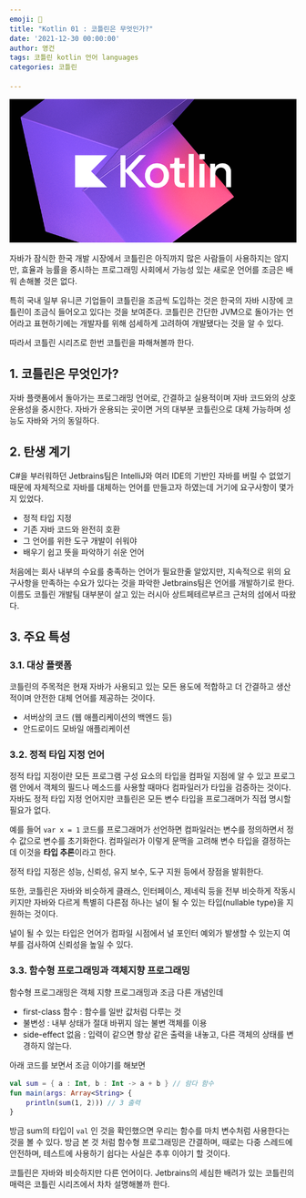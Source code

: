 ```yaml
---
emoji: 🤔
title: "Kotlin 01 : 코틀린은 무엇인가?"
date: '2021-12-30 00:00:00'
author: 영건
tags: 코틀린 kotlin 언어 languages
categories: 코틀린

---
```


![](thumbnail.png)

자바가 잠식한 한국 개발 시장에서 코틀린은 아직까지 많은 사람들이 사용하지는 않지만, 효율과 능률을 중시하는 프로그래밍 사회에서 가능성 있는 새로운 언어를 조금은 배워 손해볼 것은 없다.

특히 국내 일부 유니콘 기업들이 코틀린을 조금씩 도입하는 것은 한국의 자바 시장에 코틀린이 조금식 들어오고 있다는 것을 보여준다. 코틀린은 간단한 JVM으로 돌아가는 언어라고 표현하기에는 개발자를 위해 섬세하게 고려하여 개발됐다는 것을 알 수 있다. 

따라서 코틀린 시리즈로 한번 코틀린을 파해쳐볼까 한다.

## 1. 코틀린은 무엇인가?

자바 플랫폼에서 돌아가는 프로그래밍 언어로, 간결하고 실용적이며 자바 코드와의 상호운용성을 중시한다. 자바가 운용되는 곳이면 거의 대부분 코틀린으로 대체 가능하며 성능도 자바와 거의 동일하다.

## 2. 탄생 계기

C#을 부러워하던 Jetbrains팀은 IntelliJ와 여러 IDE의 기반인 자바를 버릴 수 없었기 때문에 자체적으로 자바를 대체하는 언어를 만들고자 하였는데 거기에 요구사항이 몇가지 있었다.

- 정적 타입 지정
- 기존 자바 코드와 완전히 호환
- 그 언어를 위한 도구 개발이 쉬워야
- 배우기 쉽고 뜻을 파악하기 쉬운 언어

처음에는 회사 내부의 수요를 충족하는 언어가 필요한줄 알았지만, 지속적으로 위의 요구사항을 만족하는 수요가 있다는 것을 파악한 Jetbrains팀은 언어를 개발하기로 한다. 이름도 코틀린 개발팀 대부분이 살고 있는 러시아 상트페테르부르크 근처의 섬에서 따왔다.

## 3. 주요 특성

### 3.1. 대상 플랫폼

코틀린의 주목적은 현재 자바가 사용되고 있는 모든 용도에 적합하고 더 간결하고 생산적이며 안전한 대체 언어를 제공하는 것이다.

- 서버상의 코드 (웹 애플리케이션의 백엔드 등)
- 안드로이드 모바일 애플리케이션

### 3.2. 정적 타입 지정 언어

정적 타입 지정이란 모든 프로그램 구성 요소의 타입을 컴파일 지점에 알 수 있고 프로그램 안에서 객체의 필드나 메소드를 사용할 때마다 컴파일러가 타입을 검증하는 것이다. 자바도 정적 타입 지정 언어지만 코틀린은 모든 변수 타입을 프로그래머가 직접 명시할 필요가 없다.

예를 들어 `var x = 1` 코드를 프로그래머가 선언하면 컴파일러는 변수를 정의하면서 정수 값으로 변수를 초기화한다. 컴파일러가 이렇게 문맥을 고려해 변수 타입을 결정하는데 이것을 **타입 추론**이라고 한다.

정적 타입 지정은 성능, 신뢰성, 유지 보수, 도구 지원 등에서 장점을 발휘한다.

또한, 코틀린은 자바와 비슷하게 클래스, 인터페이스, 제네릭 등을 전부 비슷하게 작동시키지만 자바와 다르게 특별히 다른점 하나는 널이 될 수 있는 타입(nullable type)을 지원하는 것이다.

널이 될 수 있는 타입은 언어가 컴파일 시점에서 널 포인터 예외가 발생할 수 있는지 여부를 검사하여 신뢰성을 높일 수 있다.

### 3.3. 함수형 프로그래밍과 객체지향 프로그래밍

함수형 프로그래밍은 객체 지향 프로그래밍과 조금 다른 개념인데

- first-class 함수 : 함수를 일반 값처럼 다루는 것
- 불변성 : 내부 상태가 절대 바뀌지 않는 불변 객체를 이용
- side-effect 없음 : 입력이 같으면 항상 같은 출력을 내놓고, 다른 객체의 상태를 변경하지 않는다.

아래 코드를 보면서 조금 이야기를 해보면

```kotlin
val sum = { a : Int, b : Int -> a + b } // 람다 함수
fun main(args: Array<String> {
    println(sum(1, 2))) // 3 출력
}
```

방금 sum의 타입이 `val` 인 것을 확인했으면 우리는 함수를 마치 변수처럼 사용한다는 것을 볼 수 있다. 방금 본 것 처럼 함수형 프로그래밍은 간결하며, 때로는 다중 스레드에 안전하며, 테스트에 사용하기 쉽다는 사실은 추후 이야기 할 것이다.

코틀린은 자바와 비슷하지만 다른 언어이다. Jetbrains의 세심한 배려가 있는 코틀린의 매력은 코틀린 시리즈에서 차차 설명해볼까 한다.

```toc

```